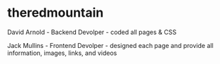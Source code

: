 # theredmountain

David Arnold - Backend Devolper - coded all pages & CSS

Jack Mullins - Frontend Devolper - designed each page and provide all information, images, links, and videos
